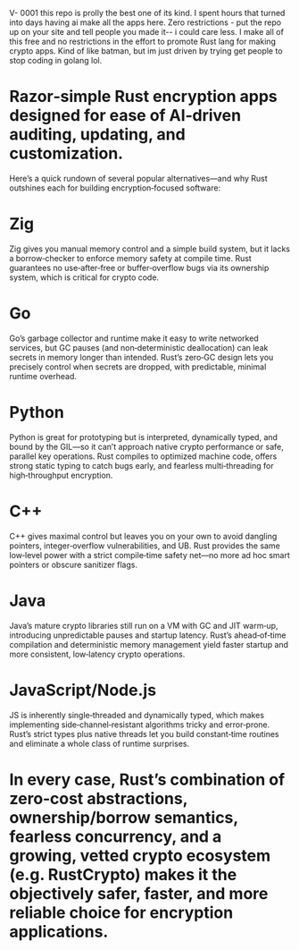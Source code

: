 V- 0001 this repo is prolly the best one of its kind. I spent hours that turned into days having ai make all the apps here. Zero restrictions - put the repo up on your site and tell people you made it-- i could care less. I make all of this free and no restrictions in the effort to promote Rust lang for making crypto apps. Kind of like batman, but im just driven by trying get people to stop coding in golang lol. 



# Razor‑simple Rust encryption apps designed for ease of AI‑driven auditing, updating, and customization.




 Here’s a quick rundown of several popular alternatives—and why Rust outshines each for building encryption‑focused software:

# Zig

Zig gives you manual memory control and a simple build system, but it lacks a borrow‑checker to enforce memory safety at compile time. Rust guarantees no use‑after‑free or buffer‑overflow bugs via its ownership system, which is critical for crypto code.

# Go

 Go’s garbage collector and runtime make it easy to write networked services, but GC pauses (and non‑deterministic deallocation) can leak secrets in memory longer than intended. Rust’s zero‑GC design lets you precisely control when secrets are dropped, with predictable, minimal runtime overhead.

 # Python

 Python is great for prototyping but is interpreted, dynamically typed, and bound by the GIL—so it can’t approach native crypto performance or safe, parallel key operations. Rust compiles to optimized machine code, offers strong static typing to catch bugs early, and fearless multi‑threading for high‑throughput encryption.

# C++

 C++ gives maximal control but leaves you on your own to avoid dangling pointers, integer‑overflow vulnerabilities, and UB. Rust provides the same low‑level power with a strict compile‑time safety net—no more ad hoc smart pointers or obscure sanitizer flags.

# Java

 Java’s mature crypto libraries still run on a VM with GC and JIT warm‑up, introducing unpredictable pauses and startup latency. Rust’s ahead‑of‑time compilation and deterministic memory management yield faster startup and more consistent, low‑latency crypto operations.

# JavaScript/Node.js

 JS is inherently single‑threaded and dynamically typed, which makes implementing side‑channel‑resistant algorithms tricky and error‑prone. Rust’s strict types plus native threads let you build constant‑time routines and eliminate a whole class of runtime surprises.

# In every case, Rust’s combination of zero‑cost abstractions, ownership/borrow semantics, fearless concurrency, and a growing, vetted crypto ecosystem (e.g. RustCrypto) makes it the objectively safer, faster, and more reliable choice for encryption applications.























